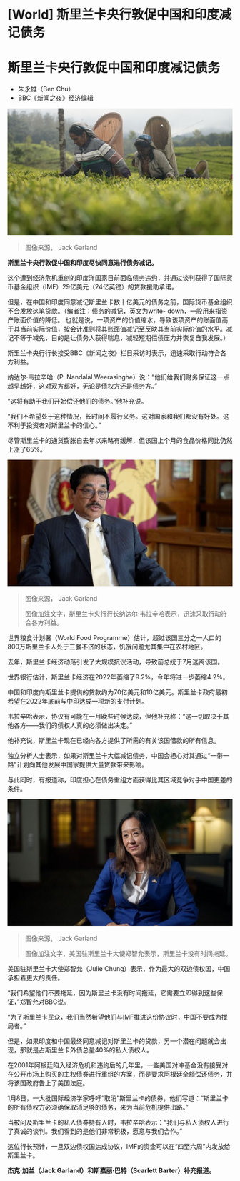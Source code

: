 # [World] 斯里兰卡央行敦促中国和印度减记债务

#  斯里兰卡央行敦促中国和印度减记债务

  * 朱永雄（Ben Chu） 
  * BBC《新闻之夜》经济编辑 


![Tea pickers](_128262305_teapickersms.png)

> 图像来源，  Jack Garland

**斯里兰卡央行敦促中国和印度尽快同意进行债务减记。**

这个遭到经济危机重创的印度洋国家目前面临债务违约，并通过谈判获得了国际货币基金组织（IMF）29亿美元（24亿英镑）的贷款援助承诺。

但是，在中国和印度同意减记斯里兰卡数十亿美元的债务之前，国际货币基金组织不会发放这笔贷款。（编者注：债务的减记，英文为write- down，一般用来指资产账面价值的降低。 也就是说，一项资产的价值缩水，导致该项资产的账面值高于其当前实际价值，按会计准则将其账面值减记至反映其当前实际价值的水平。减记不等于减免，目的是让债务人获得喘息，减轻短期偿债压力并恢复自我发展。）

斯里兰卡央行行长接受BBC《新闻之夜》栏目采访时表示，迅速采取行动符合各方利益。

纳达尔·韦拉辛哈（P. Nandalal Weerasinghe）说：“他们给我们财务保证这一点越早越好，这对双方都好，无论是债权方还是债务方。”

“这将有助于我们开始偿还他们的债务。”他补充说。

“我们不希望处于这种情况，长时间不履行义务。这对国家和我们都没有好处。这不利于投资者对斯里兰卡的信心。”

尽管斯里兰卡的通货膨胀自去年以来略有缓解，但该国上个月的食品价格同比仍然上涨了65%。

![P. Nandalal Weerasinghe](_128262299_capture.jpg)

> 图像来源，  Jack Garland
>
> 图像加注文字，斯里兰卡央行行长纳达尔·韦拉辛哈表示，迅速采取行动符合各方利益。

世界粮食计划署（World Food Programme）估计，超过该国三分之一人口的800万斯里兰卡人处于三餐不济的状态，饥饿问题尤其集中在农村地区。

去年，斯里兰卡经济动荡引发了大规模抗议活动，导致前总统于7月逃离该国。

世界银行估计，斯里兰卡经济在2022年萎缩了9.2%，今年将进一步萎缩4.2%。

中国和印度向斯里兰卡提供的贷款约为70亿美元和10亿美元。斯里兰卡政府最初希望在2022年底前与中印达成一项新的支付计划。

韦拉辛哈表示，协议有可能在一月晚些时候达成，但他补充称：“这一切取决于其他各方——我们的债权人真的必须做出决定。”

他补充说，斯里兰卡现在已经向各方提供了所需的有关该国借款的所有信息。

独立分析人士表示，如果对斯里兰卡大幅减记债务，中国会担心对其通过“一带一路”计划向其他发展中国家提供大量贷款带来影响。

与此同时，有报道称，印度担心在债务重组方面获得比其区域竞争对手中国更差的条件。

![The US ambassador to Sri Lanka, Julie Chung](_128262301_julie.jpg)

> 图像来源，  Jack Garland
>
> 图像加注文字，美国驻斯里兰卡大使郑智允表示，斯里兰卡没有时间拖延。

美国驻斯里兰卡大使郑智允（Julie Chung）表示，作为最大的双边债权国，中国承担着更大的责任。

“我们希望他们不要拖延，因为斯里兰卡没有时间拖延，它需要立即得到这些保证，”郑智允对BBC说。

“为了斯里兰卡民众，我们当然希望他们与IMF推进这份协议时，中国不要成为搅局者。”

但是，如果印度和中国最终同意减记对斯里兰卡的贷款，另一个潜在问题就会出现，那就是占斯里兰卡外债总量40%的私人债权人。

在2001年阿根廷陷入经济危机和违约后的几年里，一些美国对冲基金没有接受对在公开市场上购买的主权债券进行重组的方案，而是要求阿根廷全额偿还债务，并将该国政府告上了美国法庭。

1月8日，一大批国际经济学家呼吁“取消”斯里兰卡的债券，他们写道：“斯里兰卡的所有债权方必须确保取消足够的债务，来为当前危机提供出路。”

当被问及斯里兰卡的私人债券持有人时，韦拉辛哈表示：“我们与私人债权人进行了真诚的谈判。我们看到的是他们非常积极，愿意与我们合作。”

这位行长预计，一旦双边债权国达成协议，IMF的资金可以在“四至六周”内发放给斯里兰卡。

**杰克·加兰（Jack Garland）和斯嘉丽·巴特（Scarlett Barter）补充报道。**


